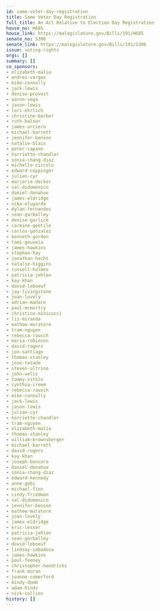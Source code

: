 ```yaml
---
id: same-voter-day-registration
title: Same Voter Day Registration
full_title: An Act Relative to Election Day Registration
house_no: H685
house_link: https://malegislature.gov/Bills/191/H685
senate_no: S396
senate_link: https://malegislature.gov/Bills/191/S396
issue: voting-rights
orgs: []
summary: []
co_sponsors:
- elizabeth-malia
- andres-vargas
- mike-connolly
- jack-lewis
- denise-provost
- aaron-vega
- jason-lewis
- lori-ehrlich
- christine-barber
- ruth-balser
- james-arciero
- michael-barrett
- jennifer-benson
- natalie-blais
- peter-capano
- harriette-chandler
- sonia-chang-diaz
- michelle-ciccolo
- edward-coppinger
- julian-cyr
- marjorie-decker
- sal-didomenico
- daniel-donahue
- james-eldridge
- nika-elugardo
- dylan-fernandes
- sean-garballey
- denise-garlick
- carmine-gentile
- carlos-gonzalez
- kenneth-gordon
- tami-gouveia
- james-hawkins
- stephan-hay
- jonathan-hecht
- natalie-higgins
- russell-holmes
- patricia-jehlen
- kay-khan
- david-leboeuf
- jay-livingstone
- joan-lovely
- adrian-madaro
- paul-mcmurtry
- christina-minicucci
- liz-miranda
- mathew-muratore
- tram-nguyen
- rebecca-rausch
- maria-robinson
- david-rogers
- jon-santiago
- thomas-stanley
- jose-tosado
- steven-ultrino
- john-velis
- tommy-vitolo
- cynthia-creem
- rebecca-rausch
- mike-connolly
- jack-lewis
- jason-lewis
- julian-cyr
- harriette-chandler
- tram-nguyen
- elizabeth-malia
- thomas-stanley
- william-brownsberger
- michael-barrett
- david-rogers
- kay-khan
- joseph-boncore
- daniel-donahue
- sonia-chang-diaz
- edward-kennedy
- anne-gobi
- michael-finn
- cindy-friedman
- sal-didomenico
- jennifer-benson
- mathew-muratore
- joan-lovely
- james-eldridge
- eric-lesser
- patricia-jehlen
- sean-garballey
- david-leboeuf
- lindsay-sabadosa
- james-hawkins
- paul-feeney
- christopher-hendricks
- frank-moran
- joanne-comerford
- mindy-domb
- adam-hinds
- nick-collins
history: []
---
```


